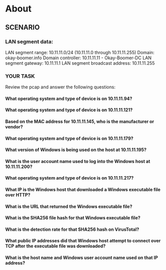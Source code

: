 # About
## SCENARIO
### LAN segment data:

LAN segment range:  10.11.11.0/24 (10.11.11.0 through 10.11.11.255)
Domain:  okay-boomer.info
Domain controller:  10.11.11.11 - Okay-Boomer-DC
LAN segment gateway:  10.11.11.1
LAN segment broadcast address:  10.11.11.255
 

### YOUR TASK
Review the pcap and answer the following questions:

#### What operating system and type of device is on 10.11.11.94?

#### What operating system and type of device is on 10.11.11.121?

#### Based on the MAC address for 10.11.11.145, who is the manufacturer or vendor?

#### What operating system and type of device is on 10.11.11.179?

#### What version of Windows is being used on the host at 10.11.11.195?

#### What is the user account name used to log into the Windows host at 10.11.11.200?

#### What operating system and type of device is on 10.11.11.217?

#### What IP is the Windows host that downloaded a Windows executable file over HTTP?

#### What is the URL that returned the Windows executable file?

#### What is the SHA256 file hash for that Windows executable file?

#### What is the detection rate for that SHA256 hash on VirusTotal?

#### What public IP addresses did that Windows host attempt to connect over TCP after the executable file was downloaded?

#### What is the host name and Windows user account name used on that IP address?
